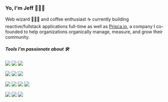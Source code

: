 ### Yo, I'm Jeff 👨🏻‍💻


Web wizard 🧙🏻‍♂️ and coffee enthusiast ☕️ currently building reactive/fullstack applications full-time as well as [Prisca.io](https://github.com/priscalabs), a company I co-founded to help organizations organically manage, measure, and grow their community.

##### Tools I'm passionate about 🛠

![](https://img.shields.io/badge/JavaScript-Vue-%2341B883)
![](https://img.shields.io/badge/Vue-Nuxt-%2341B883)
![](https://img.shields.io/badge/Vue-Gridsome-%2341B883)

![](https://img.shields.io/badge/JavaScript-React-%2361DBFB)
![](https://img.shields.io/badge/Javascript-Next-%23000)
![](https://img.shields.io/badge/CSS-tailwindcss-%2306B6D4)

![](https://img.shields.io/badge/QueryLanguage-GraphQL-%23e535ab)
![](https://img.shields.io/badge/JavaScript-TypeScript-%232F74C0)
![](https://img.shields.io/badge/Bundler-Webpack-%2389CEF2)
![](https://img.shields.io/badge/JavaScript-Jest-%2315C213)

![](https://img.shields.io/badge/Javascript-Node-026e00)
![](https://img.shields.io/badge/Javascript-Express-white)
![](https://img.shields.io/badge/Javascript-Hapi-ed7d31)

